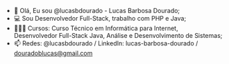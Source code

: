 - 👋 Olá, Eu sou @lucasbdourado - Lucas Barbosa Dourado;
- 💻 Sou Desenvolvedor Full-Stack, trabalho com PHP e Java;
- 👨🏿‍🎓 Cursos: Curso Técnico em Informática para Internet, Desenvolvedor Full-Stack Java, Análise e Desenvolvimento de Sistemas;
- 📫 Redes: @lucasbdourado / LinkedIn: lucas-barbosa-dourado / douradoblucas@gmail.com

<!---
lucasbdourado/lucasbdourado is a ✨ special ✨ repository because its `README.md` (this file) appears on your GitHub profile.
You can click the Preview link to take a look at your changes.
--->

